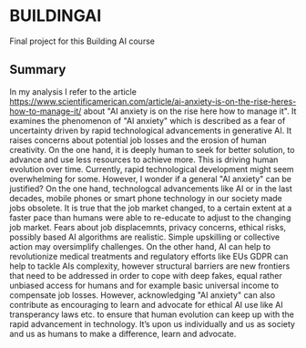 # BUILDINGAI

Final project for this  Building AI course

## Summary

In my analysis I refer to the article https://www.scientificamerican.com/article/ai-anxiety-is-on-the-rise-heres-how-to-manage-it/ about "AI anxiety is on the rise here how to manage it".  It examines the phenomenon of "AI anxiety" which is described as a fear of uncertainty driven by rapid technological advancements in generative AI. It raises concerns about potential job losses and the erosion of human creativity. On the one hand, it is deeply human to seek for better solution, to advance and use less resources to achieve more. This is driving human evolution over time. Currently, rapid technological development might seem overwhelming for some. However, I wonder if a general "AI anxiety" can be justified? On the one hand, technologcal advancements like AI or in the last decades, mobile phones or smart phone technology in our society made jobs obsolete. It is true that the job market changed, to a certain extent at a faster pace than humans were able to re-educate to adjust to the changing job market. Fears about job displacemnts, privacy concerns, ethical risks, possibly based AI algorithms are realistic. Simple upskilling or collective action may oversimplify challenges. On the other hand, AI can help to revolutionize medical treatments and regulatory efforts like EUs GDPR can help to tackle AIs complexity, however structural barriers are new frontiers that need to be addressed in order to cope with deep fakes, equal rather unbiased access for humans and for example basic universal income to compensate job losses. However, acknowledging "AI anxiety" can also contribute as encouraging to learn and advocate for ethical AI use like AI transperancy laws etc. to ensure that human evolution can keep up with the rapid advancement in technology. It’s upon us individually and us as society and us as humans to make a difference, learn and advocate.


